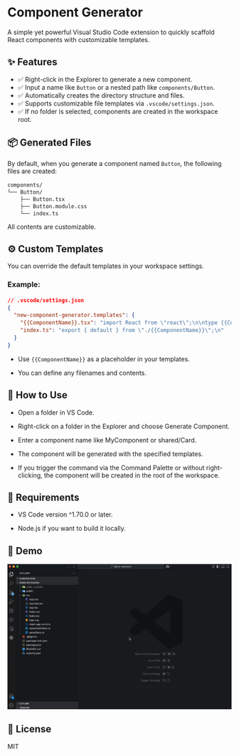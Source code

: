 # Component Generator

A simple yet powerful Visual Studio Code extension to quickly scaffold React components with customizable templates.

## ✨ Features

- ✅ Right-click in the Explorer to generate a new component.
- ✅ Input a name like `Button` or a nested path like `components/Button`.
- ✅ Automatically creates the directory structure and files.
- ✅ Supports customizable file templates via `.vscode/settings.json`.
- ✅ If no folder is selected, components are created in the workspace root.

## 📦 Generated Files

By default, when you generate a component named `Button`, the following files are created:

```
components/
└── Button/
    ├── Button.tsx
    ├── Button.module.css
    └── index.ts
```

All contents are customizable.

## ⚙️ Custom Templates

You can override the default templates in your workspace settings.

### Example:

```json
// .vscode/settings.json
{
  "new-component-generator.templates": {
    "{{ComponentName}}.tsx": "import React from \"react\";\n\ntype {{ComponentName}}Props = {};\n\nfunction {{ComponentName}}({}: {{ComponentName}}Props) {\n  return (\n    <div className=\"\">\n      {{ComponentName}}\n    </div>\n  );\n}\n\nexport default {{ComponentName}};\n",
    "index.ts": "export { default } from \"./{{ComponentName}}\";\n"
  }
}
```

- Use `{{ComponentName}}` as a placeholder in your templates.

- You can define any filenames and contents.

## 🚀 How to Use

- Open a folder in VS Code.

- Right-click on a folder in the Explorer and choose Generate Component.

- Enter a component name like MyComponent or shared/Card.

- The component will be generated with the specified templates.

- If you trigger the command via the Command Palette or without right-clicking, the component will be created in the root of the workspace.

## 🧱 Requirements

- VS Code version ^1.70.0 or later.

- Node.js if you want to build it locally.

## 📸 Demo
![demo-generate-component](https://raw.githubusercontent.com/baoloc008/component-generator/main/src/assets/demo-generate-component.gif)

## 📝 License

MIT
